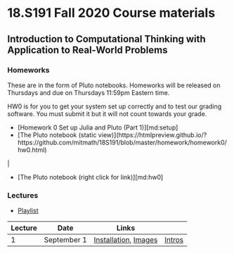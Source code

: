 <h1> 18.S191 Fall 2020 Course materials</h1>
<h2> Introduction to Computational Thinking with Application to Real-World Problems</h2>

<h3> Homeworks </h3>
These are in the form of Pluto notebooks.  Homeworks will be released on Thursdays and due on Thursdays 11:59pm Eastern time.

HW0 is for you to get your system set up correctly and to test our grading software. You must submit it but it will not count towards your grade.

<ul> <li>[Homework 0 Set up Julia and Pluto (Part 1)][md:setup] </li> <li>[The Pluto notebook (static view)](https://htmlpreview.github.io/?https://github.com/mitmath/18S191/blob/master/homework/homework0/hw0.html) </ul> | <ul> <li>[The Pluto notebook (right click for link)][md:hw0]</li> </ul>


[md:setup]:https://github.com/mitmath/18S191/blob/master/homework/homework0/Installing%20Julia%20%2B%20Pluto.md
[md:hw0]:https://github.com/mitmath/18S191/blob/master/homework/homework0/hw0.jl


[pdf:hw1]:https://docs.google.com/viewer?url=https://github.com/mitmath/6S083/raw/master/problem_sets/PS1.pdf
[pdf:hw2]:https://docs.google.com/viewer?url=https://github.com/mitmath/6S083/raw/master/problem_sets/PS2.pdf
[pdf:hw3]:https://docs.google.com/viewer?url=https://github.com/mitmath/6S083/raw/master/problem_sets/PS3.pdf
[pdf:hw4]:https://docs.google.com/viewer?url=https://github.com/mitmath/6S083/raw/master/problem_sets/PS4.pdf
[pdf:hw5]:https://docs.google.com/viewer?url=https://github.com/mitmath/6S083/raw/master/problem_sets/PS5.pdf

<h3> Lectures  </h3>

- [Playlist](https://www.youtube.com/playlist?list=PLP8iPy9hna6Q2Kr16aWPOKE0dz9OnsnIJ)

 

| Lecture         | Date        |  Links                                                |                        | 
| -----------     | ----------- |  ---------------------------------------------------- | ---------------------- |
| 1               | September 1 | [Installation][video:1pluto], [Images][video:1images] | [Intros][video:intros] |
 
 


[video:1pluto]:https://www.youtube.com/watch?v=OOjKEgbt8AI
[video:1images]:https://www.youtube.com/watch?v=DGojI9xcCfg
[video:intros]:https://www.youtube.com/watch?v=vxjRWtWoD_w


